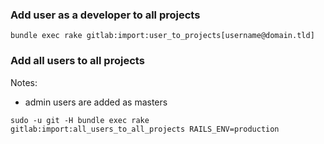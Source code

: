### Add user as a developer to all projects

```
bundle exec rake gitlab:import:user_to_projects[username@domain.tld]
```


### Add all users to all projects

Notes:

* admin users are added as masters

```
sudo -u git -H bundle exec rake gitlab:import:all_users_to_all_projects RAILS_ENV=production
```
